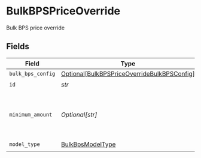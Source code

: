 # BulkBPSPriceOverride

Bulk BPS price override


## Fields

| Field                                                                                                   | Type                                                                                                    | Required                                                                                                | Description                                                                                             | Example                                                                                                 |
| ------------------------------------------------------------------------------------------------------- | ------------------------------------------------------------------------------------------------------- | ------------------------------------------------------------------------------------------------------- | ------------------------------------------------------------------------------------------------------- | ------------------------------------------------------------------------------------------------------- |
| `bulk_bps_config`                                                                                       | [Optional[BulkBPSPriceOverrideBulkBPSConfig]](../../models/shared/bulkbpspriceoverridebulkbpsconfig.md) | :heavy_minus_sign:                                                                                      | N/A                                                                                                     |                                                                                                         |
| `id`                                                                                                    | *str*                                                                                                   | :heavy_check_mark:                                                                                      | N/A                                                                                                     |                                                                                                         |
| `minimum_amount`                                                                                        | *Optional[str]*                                                                                         | :heavy_minus_sign:                                                                                      | The subscription's override minimum amount for this price.                                              | 1.23                                                                                                    |
| `model_type`                                                                                            | [BulkBpsModelType](../../models/shared/bulkbpsmodeltype.md)                                             | :heavy_check_mark:                                                                                      | N/A                                                                                                     | bulk_bps                                                                                                |